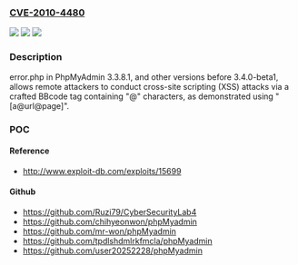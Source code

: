 ### [CVE-2010-4480](https://cve.mitre.org/cgi-bin/cvename.cgi?name=CVE-2010-4480)
![](https://img.shields.io/static/v1?label=Product&message=n%2Fa&color=blue)
![](https://img.shields.io/static/v1?label=Version&message=n%2Fa&color=blue)
![](https://img.shields.io/static/v1?label=Vulnerability&message=n%2Fa&color=brighgreen)

### Description

error.php in PhpMyAdmin 3.3.8.1, and other versions before 3.4.0-beta1, allows remote attackers to conduct cross-site scripting (XSS) attacks via a crafted BBcode tag containing "@" characters, as demonstrated using "[a@url@page]".

### POC

#### Reference
- http://www.exploit-db.com/exploits/15699

#### Github
- https://github.com/Ruzi79/CyberSecurityLab4
- https://github.com/chihyeonwon/phpMyadmin
- https://github.com/mr-won/phpMyadmin
- https://github.com/tpdlshdmlrkfmcla/phpMyadmin
- https://github.com/user20252228/phpMyadmin

